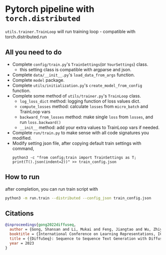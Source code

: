 # Pytorch pipeline with `torch.distributed`

`utils.trainer.TrainLoop` will run training loop - compatible with torch.distributed.run

## All you need to do

* Complete `config/train.py`'s `TrainSettings`(or `YourSettings`) class.
  * this setting class is compatible with argparse and json.
* Complete `data/__init__.py`'s `load_data_from_args` function.
* Complete `model` package.
* Complete `utils/initialization.py`'s `create_model_from_config` function.
* Complete some method of `utils/trainer.py`'s `TrainLoop` class.
  * `log_loss_dict` method: logging function of loss values dict.
  * `compute_losses` method: calculate `losses` from `micro_batch` and TrainLoop vars
  * `backward_from_losses` method: make single `loss` from `losses`, and run `loss.backward()`
  * `__init__` method: add your extra values to TrainLoop vars if needed.
* Complete `run/train.py` to make sense with all code signatures you modified.
* Modify setting json file, after copying default train settings with command,
  ```
  python3 -c "from config;train import TrainSettings as T; print(T().json(indent=2))" >> train_config.json
  ```

## How to run

after completion, you can run train script with

```bash
python3 -m run.train --distributed --config_json train_config.json
```

## Citations

```bibtex
@inproceedings{gong2022diffuseq,
  author = {Gong, Shansan and Li, Mukai and Feng, Jiangtao and Wu, Zhiyong and Kong, Lingpeng},
  booktitle = {International Conference on Learning Representations, ICLR},
  title = {{DiffuSeq}: Sequence to Sequence Text Generation with Diffusion Models},
  year = 2023
}
```
